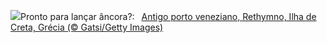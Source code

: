 ![](https://www.bing.com/th?id=OHR.CreteHarbor_PT-BR1581901908_UHD.jpg&w=1000)Pronto para lançar âncora?:&nbsp;&ensp;[Antigo porto veneziano, Rethymno, Ilha de Creta, Grécia (© Gatsi/Getty Images)](https://www.bing.com/th?id=OHR.CreteHarbor_PT-BR1581901908_UHD.jpg)
<br><br/>
